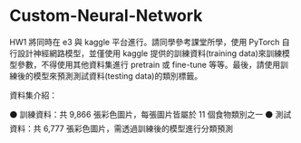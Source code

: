 # Custom-Neural-Network

HW1 將同時在 e3 與 kaggle 平台進行。請同學參考課堂所學，使用 PyTorch 自行設計神經網路模型，並僅使用 kaggle 提供的訓練資料(training data)來訓練模型參數，不得使用其他資料集進行 pretrain 或 fine-tune 等等。最後，請使用訓練後的模型來預測測試資料(testing data)的類別標籤。


資料集介紹：

⚫ 訓練資料：共 9,866 張彩色圖片，每張圖片皆屬於 11 個食物類別之一
⚫ 測試資料：共 6,777 張彩色圖片，需透過訓練後的模型進行分類預測
